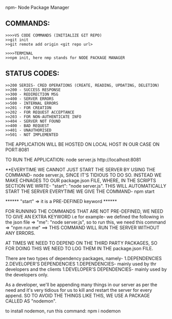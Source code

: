 npm- Node Package Manager
## COMMANDS:
    >>>>VS CODE COMMANDS (INITIALIZE GIT REPO)
    >>git init
    >>git remote add origin <git repo url>

    >>>>TERMINAL
    >>npm init, here nmp stands for NODE PACKAGE MANAGER

## STATUS CODES:
    >>200 SERIES- CRED OPERATIONS (CREATE, READING, UPDATING, DELETION)
    >>200 - SUCCESS RESPONSE
    >>300 - REDIRECTION MSG
    >>400 - SERVER ERRORS 
    >>500 - INTERNAL ERRORS
    >>201 - FOR CREATION
    >>202 - FOR REQUEST ACCEPTANCE
    >>203 - FOR NON-AUTHENTICATE INFO
    >>404 - SERVER NOT FOUND
    >>400 - BAD REQUEST
    >>401 - UNAUTHORISED
    >>501 - NOT IMPLEMENTED

THE APPLICATION WILL BE HOSTED ON LOCAL HOST IN OUR CASE ON PORT:8081

TO RUN THE APPLICATION: node server.js
http://localhost:8081

**EVERYTIME WE CANNOT JUST START THE SERVER BY USING THE COMMAND- node server.js, SINCE IT'S TIDIOUS TO DO SO.
INSTEAD WE MAKE CHNAGES TO OUR package.json FILE, WHERE, IN THE SCRIPTS SECTION WE WRITE- "start": "node server.js". THIS WILL AUTOMATICALLY START THE SERVER EVERYTIME WE GIVE THE COMMAND- npm start

****** "start" => it is a PRE-DEFINED keyword ******

FOR RUNNING THE COMMANDS THAT ARE NOT PRE-DEFINED, WE NEED TO GIVE AN EXTRA KEYWORD i.e for example- we defined the following in the json file => "me": "node server.js",
so to run this, we need this command => "npm run me" ==> THIS COMMAND WILL RUN THE SERVER WITHOUT ANY ERRORS.

AT TIMES WE NEED TO DEPEND ON THE THIRD PARTY PACKAGES, SO FOR DOING THIS WE NEED TO LOG THEM IN THE package.json FILE.

There are two types of dependency packages, namely- 1.DEPENDENCIES
                                                    2.DEVELOPER'S DEPENDENCIES
1.DEPENDENCIES- mainly used by thr developers and the clients
1.DEVELOPER'S DEPENDENCIES- mainly used by the developers only.

As a developer, we'll be appending many things in our server as per the need and it's very tidious for us to kill and restart the server for every append. SO TO AVOID THE THINGS LIKE THIS, WE USE A PACKAGE CALLED AS "nodemon".

to install nodemon, run this command: npm i nodemon